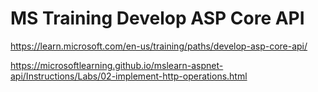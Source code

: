# MS Training Develop ASP Core API

https://learn.microsoft.com/en-us/training/paths/develop-asp-core-api/

https://microsoftlearning.github.io/mslearn-aspnet-api/Instructions/Labs/02-implement-http-operations.html 

